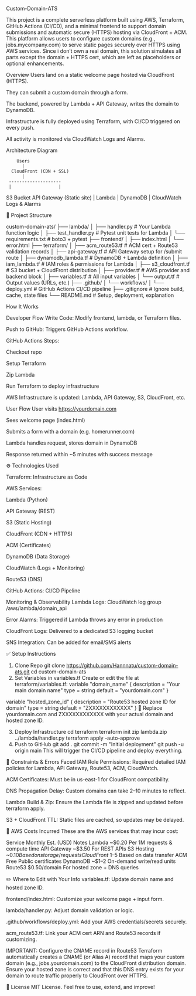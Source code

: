 Custom-Domain-ATS

This project is a complete serverless platform built using AWS, Terraform, GitHub Actions (CI/CD), and a minimal frontend to support domain submissions and automatic secure (HTTPS) hosting via CloudFront + ACM. This platform allows users to configure custom domains (e.g., jobs.mycompany.com) to serve static pages securely over HTTPS using AWS services. Since i don’t own a real domain, this solution simulates all parts except the domain + HTTPS cert, which are left as placeholders or optional enhancements.

Overview
Users land on a static welcome page hosted via CloudFront (HTTPS).

They can submit a custom domain through a form.

The backend, powered by Lambda + API Gateway, writes the domain to DynamoDB.

Infrastructure is fully deployed using Terraform, with CI/CD triggered on every push.

All activity is monitored via CloudWatch Logs and Alarms.


Architecture Diagram

        Users                                     
          |
      CloudFront (CDN + SSL)
          |
     --------------------
     |                  |
   S3 Bucket        API Gateway
  (Static site)          |
                        Lambda
                         |
                     DynamoDB
                         |
                   CloudWatch Logs & Alarms

📁 Project Structure

custom-domain-ats/
├── lambda/
│   ├── handler.py             # Your Lambda function logic
│   ├── test_handler.py        # Pytest unit tests for Lambda
│   └── requirements.txt       # boto3 + pytest
├── frontend/
│   ├── index.html
│   └── error.html
├── terraform/
│   ├── acm_route53.tf         # ACM cert + Route53 validation records
│   ├── api-gateway.tf         # API Gateway setup for /submit route
│   ├── dynamodb_lambda.tf     # DynamoDB + Lambda definition
│   ├── iam_lambda.tf          # IAM roles & permissions for Lambda
│   ├── s3_cloudfront.tf       # S3 bucket + CloudFront distribution
│   ├── provider.tf            # AWS provider and backend block
│   ├── variables.tf           # All input variables
│   └── output.tf              # Output values (URLs, etc.)
├── .github/
│   └── workflows/
│       └── deploy.yml         # GitHub Actions CI/CD pipeline
├── .gitignore                 # Ignore build, cache, state files
└── README.md                  # Setup, deployment, explanation

How It Works

Developer Flow
Write Code: Modify frontend, lambda, or Terraform files.

Push to GitHub: Triggers GitHub Actions workflow.

GitHub Actions Steps:

Checkout repo

Setup Terraform

Zip Lambda

Run Terraform to deploy infrastructure

AWS Infrastructure is updated: Lambda, API Gateway, S3, CloudFront, etc.


User Flow
User visits https://yourdomain.com

Sees welcome page (index.html)

Submits a form with a domain (e.g. homerunner.com)

Lambda handles request, stores domain in DynamoDB

Response returned within ~5 minutes with success message


⚙ Technologies Used

Terraform: Infrastructure as Code

AWS Services:

Lambda (Python)

API Gateway (REST)

S3 (Static Hosting)

CloudFront (CDN + HTTPS)

ACM (Certificates)

DynamoDB (Data Storage)

CloudWatch (Logs + Monitoring)

Route53 (DNS)

GitHub Actions: CI/CD Pipeline


Monitoring & Observability
Lambda Logs: CloudWatch log group /aws/lambda/domain_api

Error Alarms: Triggered if Lambda throws any error in production

CloudFront Logs: Delivered to a dedicated S3 logging bucket

SNS Integration: Can be added for email/SMS alerts

✅ Setup Instructions
1. Clone Repo
git clone https://github.com/Hannnatu/custom-domain-ats.git
cd custom-domain-ats
2. Set Variables in variables.tf
Create or edit the file at terraform/variables.tf:
variable "domain_name" {
  description = "Your main domain name"
  type        = string
  default     = "yourdomain.com"
}

variable "hosted_zone_id" {
  description = "Route53 hosted zone ID for domain"
  type        = string
  default     = "ZXXXXXXXXXXXX"
}
📝 Replace yourdomain.com and ZXXXXXXXXXXXX with your actual domain and hosted zone ID.

3. Deploy Infrastructure
cd terraform
terraform init
zip lambda.zip ../lambda/handler.py
terraform apply -auto-approve
4. Push to GitHub
git add .
git commit -m "Initial deployment"
git push -u origin main
This will trigger the CI/CD pipeline and deploy everything.

🚧 Constraints & Errors Faced
IAM Role Permissions: Required detailed IAM policies for Lambda, API Gateway, Route53, ACM, CloudWatch.

ACM Certificates: Must be in us-east-1 for CloudFront compatibility.

DNS Propagation Delay: Custom domains can take 2–10 minutes to reflect.

Lambda Build & Zip: Ensure the Lambda file is zipped and updated before terraform apply.

S3 + CloudFront TTL: Static files are cached, so updates may be delayed.

💸 AWS Costs Incurred
These are the AWS services that may incur cost:

Service	Monthly Est. (USD)	Notes
Lambda	~$0.20	Per 1M requests & compute time
API Gateway	~$3.50	For REST APIs
S3 Hosting	~$0.10	Based on storage/requests
CloudFront	~$1–5	Based on data transfer
ACM	Free	Public certificates
DynamoDB	~$1–2	On-demand write/read units
Route53	$0.50/domain	For hosted zone + DNS queries

✏️ Where to Edit with Your Info
variables.tf: Update domain name and hosted zone ID.

frontend/index.html: Customize your welcome page + input form.

lambda/handler.py: Adjust domain validation or logic.

.github/workflows/deploy.yml: Add your AWS credentials/secrets securely.

acm_route53.tf: Link your ACM cert ARN and Route53 records if customizing.

IMPORTANT: Configure the CNAME record in Route53
Terraform automatically creates a CNAME (or Alias A) record that maps your custom domain (e.g., jobs.yourdomain.com) to the CloudFront distribution domain. Ensure your hosted zone is correct and that this DNS entry exists for your domain to route traffic properly to CloudFront over HTTPS.

📜 License
MIT License. Feel free to use, extend, and improve!

